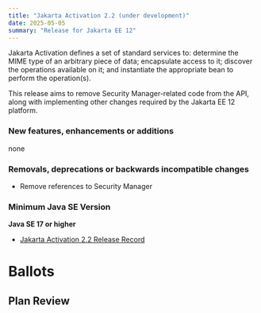 ```yaml
---
title: "Jakarta Activation 2.2 (under development)"
date: 2025-05-05
summary: "Release for Jakarta EE 12"
---
```


Jakarta Activation defines a set of standard services to: determine the
MIME type of an arbitrary piece of data; encapsulate access to it;
discover the operations available on it; and instantiate the
appropriate bean to perform the operation(s).

This release aims to remove Security Manager-related code from the API, along with implementing other changes required by
the Jakarta EE 12 platform.

### New features, enhancements or additions
none

###  Removals, deprecations or backwards incompatible changes
* Remove references to Security Manager

### Minimum Java SE Version
<!-- Specify the minimum required Java SE version for this specification -->
**Java SE 17 or higher**

* [Jakarta Activation 2.2 Release Record](https://projects.eclipse.org/projects/ee4j.jaf/releases/2.2)


# Ballots

## Plan Review
<!--
The Specification Committee Ballot concluded successfully on 2025-xx-xx with the following results.
| Representative                     | Representative for: |  Vote  |
|------------------------------------|---------------------|--------|
| Kenji Kazumura                     | Fujitsu             |      |
| Dan Bandera, Kevin Sutter          | IBM                 |      |
| Ed Bratt, Dmitry Kornilov          | Oracle              |      |
| Andrew Pielage, Matt Gill          | Payara              |      |
| Scott Stark, Mark Little           | Red Hat             |      |
| David Blevins, Jean-Louis Monteiro | Tomitribe           |      |
| Ivar Grimstad                      | EE4J PMC            |      |
| Marcelo Ancelmo, Martijn Verburg   | Participant Members |      |
| Werner Keil                        | Committer Members   |      |
| Scott (Congquan) Wang              | Enterprise Members  |      |
|                                    | **Total**           | **** |
The ballot was run in the [jakarta.ee-spec mailing list]()
-->
